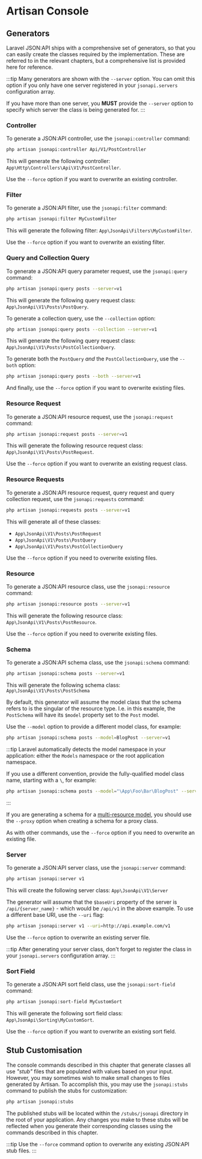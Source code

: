 # Artisan Console

## Generators

Laravel JSON:API ships with a comprehensive set of generators, so that
you can easily create the classes required by the implementation.
These are referred to in the relevant chapters, but a comprehensive
list is provided here for reference.

:::tip
Many generators are shown with the `--server` option. You can omit this
option if you only have one server registered in your `jsonapi.servers`
configuration array.

If you have more than one server, you **MUST** provide the `--server`
option to specify which server the class is being generated for.
:::

### Controller

To generate a JSON:API controller, use the `jsonapi:controller` command:

```bash
php artisan jsonapi:controller Api/V1/PostController
```

This will generate the following controller:
`App\Http\Controllers\Api\V1\PostController`.

Use the `--force` option if you want to overwrite an existing controller.

### Filter

To generate a JSON:API filter, use the `jsonapi:filter` command:

```bash
php artisan jsonapi:filter MyCustomFilter
```

This will generate the following filter:
`App\JsonApi\Filters\MyCustomFilter`.

Use the `--force` option if you want to overwrite an existing filter.

### Query and Collection Query

To generate a JSON:API query parameter request, use the `jsonapi:query` command:

```bash
php artisan jsonapi:query posts --server=v1
```

This will generate the following query request class:
`App\JsonApi\V1\Posts\PostQuery`.

To generate a collection query, use the `--collection` option:

```bash
php artisan jsonapi:query posts --collection --server=v1
```

This will generate the following query request class:
`App\JsonApi\V1\Posts\PostCollectionQuery`.

To generate both the `PostQuery` *and* the `PostCollectionQuery`, use the
`--both` option:

```bash
php artisan jsonapi:query posts --both --server=v1
```

And finally, use the `--force` option if you want to overwrite existing
files.

### Resource Request

To generate a JSON:API resource request, use the `jsonapi:request` command:

```bash
php artisan jsonapi:request posts --server=v1
```

This will generate the following resource request class:
`App\JsonApi\V1\Posts\PostRequest`.

Use the `--force` option if you want to overwrite an existing request class.

### Resource Requests

To generate a JSON:API resource request, query request and query collection
request, use the `jsonapi:requests` command:

```bash
php artisan jsonapi:requests posts --server=v1
```

This will generate all of these classes:

- `App\JsonApi\V1\Posts\PostRequest`
- `App\JsonApi\V1\Posts\PostQuery`
- `App\JsonApi\V1\Posts\PostCollectionQuery`

Use the `--force` option if you need to overwrite existing files.

### Resource

To generate a JSON:API resource class, use the `jsonapi:resource` command:

```bash
php artisan jsonapi:resource posts --server=v1
```

This will generate the following resource class:
`App\JsonApi\V1\Posts\PostResource`.

Use the `--force` option if you need to overwrite existing files.

### Schema

To generate a JSON:API schema class, use the `jsonapi:schema` command:

```bash
php artisan jsonapi:schema posts --server=v1
```

This will generate the following schema class:
`App\JsonApi\V1\Posts\PostSchema`

By default, this generator will assume the model class that the schema
refers to is the singular of the resource type. I.e. in this example,
the `PostSchema` will have its `$model` property set to the `Post` model.

Use the `--model` option to provide a different model class, for example:

```bash
php artisan jsonapi:schema posts --model=BlogPost --server=v1
```

:::tip
Laravel automatically detects the model namespace in your application:
either the `Models` namespace or the root application namespace.

If you use a different convention, provide the fully-qualified model
class name, starting with a `\`, for example:

```bash
php artisan jsonapi:schema posts --model="\App\Foo\Bar\BlogPost" --server=v1
```
:::

If you are generating a schema for a [multi-resource model](proxies.md),
you should use the `--proxy` option when creating a schema for a proxy class.

As with other commands, use the `--force` option if you need to overwrite
an existing file.

### Server

To generate a JSON:API server class, use the `jsonapi:server` command:

```bash
php artisan jsonapi:server v1
```

This will create the following server class:
`App\JsonApi\V1\Server`

The generator will assume that the `$baseUri` property of the server is
`/api/{server_name}` - which would be `/api/v1` in the above example.
To use a different base URI, use the `--uri` flag:

```bash
php artisan jsonapi:server v1 --uri=http://api.example.com/v1
```

Use the `--force` option to overwrite an existing server file.

:::tip
After generating your server class, don't forget to register the class
in your `jsonapi.servers` configuration array.
:::

### Sort Field

To generate a JSON:API sort field class, use the `jsonapi:sort-field` command:

```bash
php artisan jsonapi:sort-field MyCustomSort
```

This will generate the following sort field class:
`App\JsonApi\Sorting\MyCustomSort`.

Use the `--force` option if you want to overwrite an existing sort field.

## Stub Customisation

The console commands described in this chapter that generate classes all
use *"stub"* files that are populated with values based on your input.
However, you may sometimes wish to make small changes to files generated
by Artisan. To accomplish this, you may use the `jsonapi:stubs` command to
publish the stubs for customization:

```bash
php artisan jsonapi:stubs
```

The published stubs will be located within the `/stubs/jsonapi` directory in
the root of your application. Any changes you make to these stubs will be
reflected when you generate their corresponding classes using the
commands described in this chapter.

:::tip
Use the `--force` command option to overwrite any existing JSON:API stub
files.
:::
